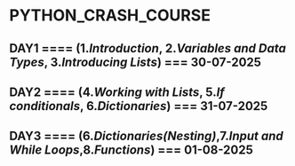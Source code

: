 # PYTHON_CRASH_COURSE

## DAY1 ==== (1.*Introduction*, 2.*Variables and Data Types*, 3.*Introducing Lists*) === 30-07-2025

## DAY2 ==== (4.*Working with Lists*, 5.*If conditionals*, 6.*Dictionaries*) === 31-07-2025

## DAY3 ==== (6.*Dictionaries(Nesting)*,7.*Input and While Loops*,8.*Functions*) === 01-08-2025
